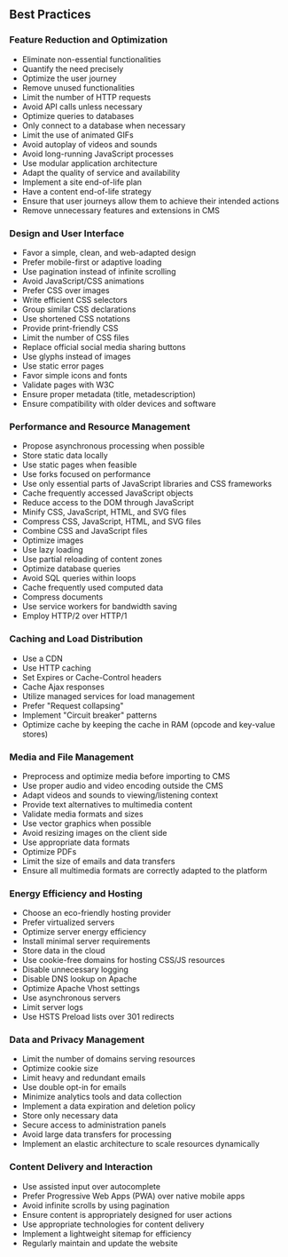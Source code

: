 
## Best Practices

### Feature Reduction and Optimization
- Eliminate non-essential functionalities
- Quantify the need precisely
- Optimize the user journey
- Remove unused functionalities
- Limit the number of HTTP requests
- Avoid API calls unless necessary
- Optimize queries to databases
- Only connect to a database when necessary
- Limit the use of animated GIFs
- Avoid autoplay of videos and sounds
- Avoid long-running JavaScript processes
- Use modular application architecture
- Adapt the quality of service and availability
- Implement a site end-of-life plan
- Have a content end-of-life strategy
- Ensure that user journeys allow them to achieve their intended actions
- Remove unnecessary features and extensions in CMS

### Design and User Interface
- Favor a simple, clean, and web-adapted design
- Prefer mobile-first or adaptive loading
- Use pagination instead of infinite scrolling
- Avoid JavaScript/CSS animations
- Prefer CSS over images
- Write efficient CSS selectors
- Group similar CSS declarations
- Use shortened CSS notations
- Provide print-friendly CSS
- Limit the number of CSS files
- Replace official social media sharing buttons
- Use glyphs instead of images
- Use static error pages
- Favor simple icons and fonts
- Validate pages with W3C
- Ensure proper metadata (title, metadescription)
- Ensure compatibility with older devices and software

### Performance and Resource Management
- Propose asynchronous processing when possible
- Store static data locally
- Use static pages when feasible
- Use forks focused on performance
- Use only essential parts of JavaScript libraries and CSS frameworks
- Cache frequently accessed JavaScript objects
- Reduce access to the DOM through JavaScript
- Minify CSS, JavaScript, HTML, and SVG files
- Compress CSS, JavaScript, HTML, and SVG files
- Combine CSS and JavaScript files
- Optimize images
- Use lazy loading
- Use partial reloading of content zones
- Optimize database queries
- Avoid SQL queries within loops
- Cache frequently used computed data
- Compress documents
- Use service workers for bandwidth saving
- Employ HTTP/2 over HTTP/1

### Caching and Load Distribution
- Use a CDN
- Use HTTP caching
- Set Expires or Cache-Control headers
- Cache Ajax responses
- Utilize managed services for load management
- Prefer "Request collapsing"
- Implement "Circuit breaker" patterns
- Optimize cache by keeping the cache in RAM (opcode and key-value stores)

### Media and File Management
- Preprocess and optimize media before importing to CMS
- Use proper audio and video encoding outside the CMS
- Adapt videos and sounds to viewing/listening context
- Provide text alternatives to multimedia content
- Validate media formats and sizes
- Use vector graphics when possible
- Avoid resizing images on the client side
- Use appropriate data formats
- Optimize PDFs
- Limit the size of emails and data transfers
- Ensure all multimedia formats are correctly adapted to the platform

### Energy Efficiency and Hosting
- Choose an eco-friendly hosting provider
- Prefer virtualized servers
- Optimize server energy efficiency
- Install minimal server requirements
- Store data in the cloud
- Use cookie-free domains for hosting CSS/JS resources
- Disable unnecessary logging
- Disable DNS lookup on Apache
- Optimize Apache Vhost settings
- Use asynchronous servers
- Limit server logs
- Use HSTS Preload lists over 301 redirects

### Data and Privacy Management
- Limit the number of domains serving resources
- Optimize cookie size
- Limit heavy and redundant emails
- Use double opt-in for emails
- Minimize analytics tools and data collection
- Implement a data expiration and deletion policy
- Store only necessary data
- Secure access to administration panels
- Avoid large data transfers for processing
- Implement an elastic architecture to scale resources dynamically

### Content Delivery and Interaction
- Use assisted input over autocomplete
- Prefer Progressive Web Apps (PWA) over native mobile apps
- Avoid infinite scrolls by using pagination
- Ensure content is appropriately designed for user actions
- Use appropriate technologies for content delivery
- Implement a lightweight sitemap for efficiency
- Regularly maintain and update the website
